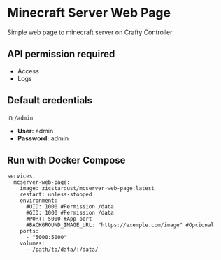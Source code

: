 # Minecraft Server Web Page
Simple web page to minecraft server on Crafty Controller

## API permission required
- Access
- Logs

## Default credentials
in `/admin`
- **User:** admin
- **Password:** admin

## Run with Docker Compose
```
services:
  mcserver-web-page:
    image: zicstardust/mcserver-web-page:latest
    restart: unless-stopped
    environment:
      #UID: 1000 #Permission /data
      #GID: 1000 #Permission /data
      #PORT: 5000 #App port
      #BACKGROUND_IMAGE_URL: "https://exemple.com/image" #Opcional
    ports:
      - "5000:5000"
    volumes:
      - /path/to/data/:/data/
```